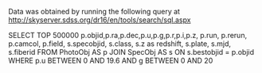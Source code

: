 Data was obtained by running the following query at http://skyserver.sdss.org/dr16/en/tools/search/sql.aspx

SELECT TOP 500000
p.objid,p.ra,p.dec,p.u,p.g,p.r,p.i,p.z,
p.run, p.rerun, p.camcol, p.field,
s.specobjid, s.class, s.z as redshift,
s.plate, s.mjd, s.fiberid
FROM PhotoObj AS p
JOIN SpecObj AS s ON s.bestobjid = p.objid
WHERE
p.u BETWEEN 0 AND 19.6
AND g BETWEEN 0 AND 20
